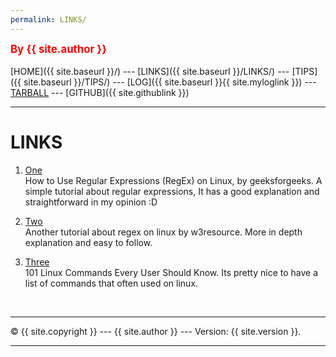 ```yaml
---
permalink: LINKS/
---
```

<span style="color:red; font-weight:bold; font-size:larger;">By {{ site.author }}</span>
<br><br>
[HOME]({{ site.baseurl }}/) ---
[LINKS]({{ site.baseurl }}/LINKS/) ---
[TIPS]({{ site.baseurl }}/TIPS/) ---
[LOG]({{ site.baseurl }}{{ site.myloglink }}) ---
[TARBALL](SandBox/cbkadal.tar.xz) ---
[GITHUB]({{ site.githublink }})
<br>
<hr>

# LINKS

1. [One](https://www.geeksforgeeks.org/how-to-use-regular-expressions-regex-on-linux/)<br>
How to Use Regular Expressions (RegEx) on Linux, by geeksforgeeks.
A simple tutorial about regular expressions,
It has a good explanation and straightforward in my opinion :D

2. [Two](https://www.w3resource.com/linux-system-administration/regular-expressions.php)<br>
Another tutorial about regex on linux by w3resource.
More in depth explanation and easy to follow.

3. [Three](https://linuxhint.com/101-linux-commands/)<br>
101 Linux Commands Every User Should Know.
Its pretty nice to have a list of commands that often used on linux.

<br>
<hr>
&copy; {{ site.copyright }} --- {{ site.author }} --- Version: {{ site.version }}.
<hr>
<br>

